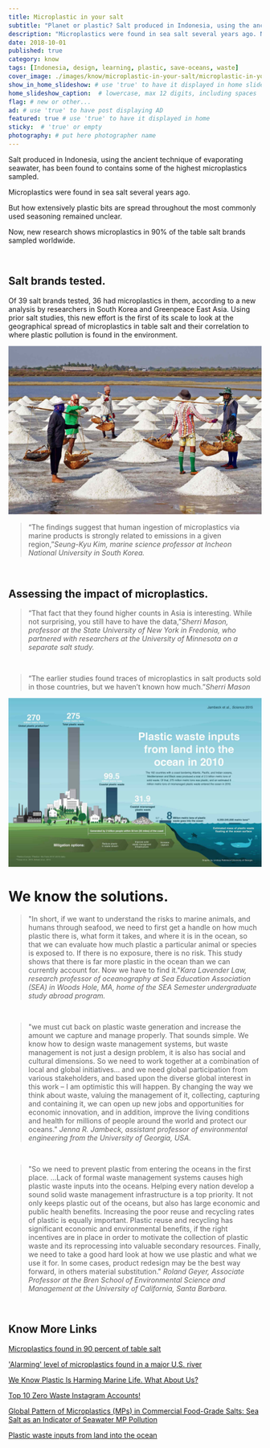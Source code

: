 ```yaml
---
title: Microplastic in your salt
subtitle: "Planet or plastic? Salt produced in Indonesia, using the ancient technique of evaporating seawater contains lots of microplastics."
description: "Microplastics were found in sea salt several years ago. Now, new research shows microplastics in 90% of the table salt brands sampled worldwide."
date: 2018-10-01
published: true
category: know
tags: [Indonesia, design, learning, plastic, save-oceans, waste]
cover_image: ./images/know/microplastic-in-your-salt/microplastic-in-your-salt.jpg
show_in_home_slideshow: # use 'true' to have it displayed in home slideshow
home_slideshow_caption:  # lowercase, max 12 digits, including spaces
flag: # new or other...
ad: # use 'true' to have post displaying AD
featured: true # use 'true' to have it displayed in home
sticky:  # 'true' or empty
photography: # put here photographer name
---
```



Salt produced in Indonesia, using the  ancient technique of evaporating seawater, has been found to contains some of the highest microplastics sampled.

Microplastics were found in sea salt several years ago.

But how extensively plastic bits are spread throughout the most commonly used seasoning remained unclear.

Now, new research shows microplastics in 90% of the table salt brands sampled worldwide.

<br>

## Salt brands tested.

Of 39 salt brands tested, 36 had microplastics in them, according to a new analysis by researchers in South Korea and Greenpeace East Asia. Using prior salt studies, this new effort is the first of its scale to look at the geographical spread of microplastics in table salt and their correlation to where plastic pollution is found in the environment.

![Salt brands tested.](./images/know/microplastic-in-your-salt/microplastic-in-your-salt-02.jpg)

>“The findings suggest that human ingestion of microplastics via marine products is strongly related to emissions in a given region,”_Seung-Kyu Kim, marine science professor at Incheon National University in South Korea._

<br>

## Assessing the impact of microplastics.

>“That fact that they found higher counts in Asia is interesting. While not surprising, you still have to have the data,”_Sherri Mason, professor at the State University of New York in Fredonia, who partnered with researchers at the University of Minnesota on a separate salt study._

<br>

>“The earlier studies found traces of microplastics in salt products sold in those countries, but we haven’t known how much.”_Sherri Mason_

![Assessing the impact of microplastics](./images/know/microplastic-in-your-salt/microplastic-in-your-salt-03.jpg)


# We know the solutions.


>"In short, if we want to understand the risks to marine animals, and humans through seafood, we need to first get a handle on how much plastic there is, what form it takes, and where it is in the ocean, so that we can evaluate how much plastic a particular animal or species is exposed to. If there is no exposure, there is no risk. This study shows that there is far more plastic in the ocean than we can currently account for. Now we have to find it."_Kara Lavender Law, research professor of oceanography at Sea Education Association (SEA) in Woods Hole, MA, home of the SEA Semester undergraduate study abroad program._

<br>

>"we must cut back on plastic waste generation and increase the amount we capture and manage properly. That sounds simple. We know how to design waste management systems, but waste management is not just a design problem, it is also has social and cultural dimensions. So we need to work together at a combination of local and global initiatives… and we need global participation from various stakeholders, and based upon the diverse global interest in this work – I am optimistic this will happen. By changing the way we think about waste, valuing the management of it, collecting, capturing and containing it, we can open up new jobs and opportunities for economic innovation, and in addition, improve the living conditions and health for millions of people around the world and protect our oceans." _Jenna R. Jambeck, assistant professor of environmental engineering from the University of Georgia, USA._

<br>


>"So we need to prevent plastic from entering the oceans in the first place. ...Lack of formal waste management systems causes high plastic waste inputs into the oceans. Helping every nation develop a sound solid waste management infrastructure is a top priority. It not only keeps plastic out of the oceans, but also has large economic and public health benefits. Increasing the poor reuse and recycling rates of plastic is equally important. Plastic reuse and recycling has significant economic and environmental benefits, if the right incentives are in place in order to motivate the collection of plastic waste and its reprocessing into valuable secondary resources. Finally, we need to take a good hard look at how we use plastic and what we use it for. In some cases, product redesign may be the best way forward, in others material substitution." _Roland Geyer, Associate Professor at the Bren School of Environmental Science and Management at the University of California, Santa Barbara._


<br>


## Know More Links

[Microplastics found in 90 percent of table salt](https://www.nationalgeographic.com/environment/2018/10/microplastics-found-90-percent-table-salt-sea-salt/)

['Alarming' level of microplastics found in a major U.S. river](https://www.nationalgeographic.com/environment/2018/10/alarming-level-microplastics-found-tennessee-river/)

[We Know Plastic Is Harming Marine Life. What About Us?](https://www.nationalgeographic.com/magazine/2018/06/plastic-planet-health-pollution-waste-microplastics/)

[Top 10 Zero Waste Instagram Accounts!](https://humans4sustainablefuture.wordpress.com/2016/05/24/top-10-zero-waste-instagram-accounts/)

[Global Pattern of Microplastics (MPs) in Commercial Food-Grade Salts: Sea Salt as an Indicator of Seawater MP Pollution](https://pubs.acs.org/doi/10.1021/acs.est.8b04180)

[Plastic waste inputs from land into the ocean](https://jambeck.engr.uga.edu/landplasticinput)
